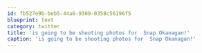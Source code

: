 ```yaml
---
id: fb527e9b-beb5-44a6-9309-0358c56196f5
blueprint: text
category: twitter
title: 'is going to be shooting photos for  Snap Okanagan!'
caption: 'is going to be shooting photos for  Snap Okanagan!'
---
```

